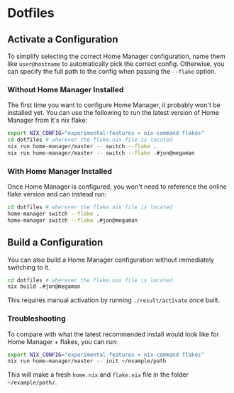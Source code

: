 # Dotfiles

## Activate a Configuration

To simplify selecting the correct Home Manager configuration, name them
like `user@hostname` to automatically pick the correct config. Otherwise, you
can specify the full path to the config when passing the `--flake` option.

### Without Home Manager Installed

The first time you want to configure Home Manager, it probably won't be
installed yet. You can use the following to run the latest version of
Home Manager from it's nix flake:

```sh
export NIX_CONFIG="experimental-features = nix-command flakes"
cd dotfiles # wherever the flake.nix file is located
nix run home-manager/master -- switch --flake .
nix run home-manager/master -- switch --flake .#jon@megaman
```

### With Home Manager Installed

Once Home Manager is configured, you won't need to reference the
online flake version and can instead run:

```sh
cd dotfiles # wherever the flake.nix file is located
home-manager switch --flake .
home-manager switch --flake .#jon@megaman
```

## Build a Configuration

You can also build a Home Manager configuration without immediately switching
to it.

```sh
cd dotfiles # wherever the flake.nix file is located
nix build .#jon@megaman
```

This requires manual activation by running `./result/activate` once built.

### Troubleshooting

To compare with what the latest recommended install would look like
for Home Manager + flakes, you can run:

```sh
export NIX_CONFIG="experimental-features = nix-command flakes"
nix run home-manager/master -- init ~/example/path
```

This will make a fresh `home.nix` and `flake.nix` file in the folder
`~/example/path/`.
